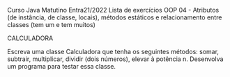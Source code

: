 Curso Java Matutino Entra21/2022
Lista de exercícios OOP 04 - Atributos (de instância, de classe,
locais), métodos estáticos e relacionamento entre classes 
(tem um e tem muitos)

CALCULADORA

Escreva uma classe Calculadora que tenha os seguintes métodos: 
somar, subtrair, multiplicar, dividir (dois números), elevar à potência 
n. Desenvolva um programa para testar essa classe.
